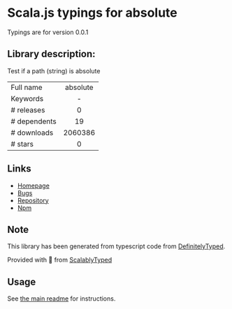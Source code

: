 
# Scala.js typings for absolute

Typings are for version 0.0.1

## Library description:
Test if a path (string) is absolute

|                    |                 |
| ------------------ | :-------------: |
| Full name          | absolute |
| Keywords           | - |
| # releases         | 0 |
| # dependents       | 19 |
| # downloads        | 2060386 |
| # stars            | 0 |

## Links
- [Homepage](https://github.com/bahamas10/node-absolute)
- [Bugs](https://github.com/bahamas10/node-absolute/issues)
- [Repository](https://github.com/bahamas10/node-absolute)
- [Npm](https://www.npmjs.com/package/absolute)
    


## Note
This library has been generated from typescript code from [DefinitelyTyped](https://definitelytyped.org).

Provided with :purple_heart: from [ScalablyTyped](https://github.com/oyvindberg/ScalablyTyped)

## Usage
See [the main readme](../../readme.md) for instructions.


